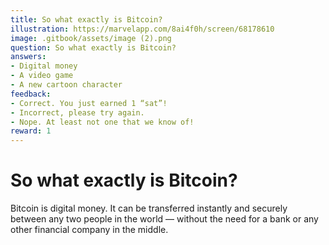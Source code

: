 ```yaml
---
title: So what exactly is Bitcoin?
illustration: https://marvelapp.com/8ai4f0h/screen/68178610
image: .gitbook/assets/image (2).png
question: So what exactly is Bitcoin?
answers:
- Digital money
- A video game
- A new cartoon character
feedback:
- Correct. You just earned 1 “sat”!
- Incorrect, please try again.
- Nope. At least not one that we know of!
reward: 1
---
```


# So what exactly is Bitcoin?

Bitcoin is digital money. It can be transferred instantly and securely between any two people in the world — without the need for a bank or any other financial company in the middle.
